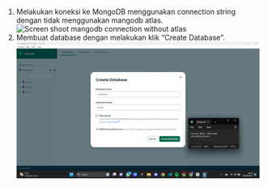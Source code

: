 1. Melakukan koneksi ke MongoDB menggunakan connection string dengan tidak menggunakan mangodb atlas. <br />
![Screen shoot mangodb connection without atlas](../Screenshots/ConnectWithoutAtlas.png)
2. Membuat database dengan melakukan klik “Create Database”. <br />
![Screen shoot create new database](createNewDatabase.png)
